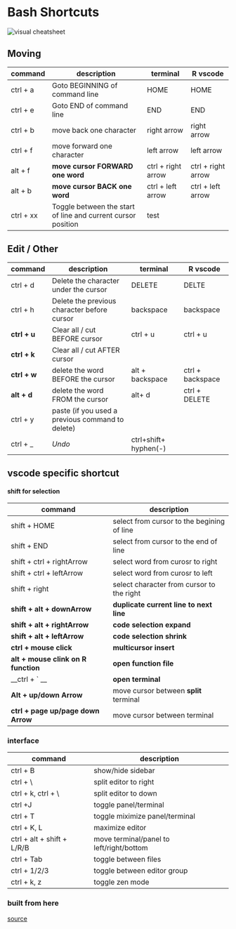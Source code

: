 
Bash Shortcuts
==============

![visual cheatsheet](https://user-images.githubusercontent.com/31291716/194141378-8401d6ad-6a90-4685-b6b5-fd93231bb179.png)


## Moving

| command  | description                    |terminal| R vscode|
|----------|--------------------------------|--------------|--------|
| ctrl + a | Goto BEGINNING of command line |HOME|HOME|
| ctrl + e | Goto END of command line       |END| END|
| ctrl + b | move back one character        |right arrow |right arrow|
| ctrl + f | move forward one character     |left arrow| left arrow
| alt + f  | __move cursor FORWARD one word__   |ctrl +  right arrow| ctrl + right arrow
| alt + b  | __move cursor BACK one word__      |ctrl + left arrow| ctrl + left arrow
| ctrl + xx | Toggle between the start of line and current cursor position | test


## Edit / Other

| command  | description                    | terminal | R vscode
|----------|--------------------------------|---------------|-----------------------|
| ctrl + d          | Delete the character under the cursor | DELETE| DELTE
| ctrl + h          | Delete the previous character before cursor | backspace|backspace
| __ctrl + u__          | Clear all / cut BEFORE cursor | ctrl + u | ctrl + u
| __ctrl + k__          | Clear all / cut AFTER cursor |
| __ctrl + w__          | delete the word BEFORE the cursor |alt + backspace| ctrl + backspace
| __alt + d__           | delete the word FROM the cursor |alt+ d | ctrl + DELETE
| ctrl + y          | paste (if you used a previous command to delete) |
| ctrl + _          | _Undo_ | ctrl+shift+ hyphen(-) 


## vscode specific shortcut

#### shift for selection

| command  | description                    | 
|----------|--------------------------------|
| shift + HOME          | select from cursor to the begining of line |
| shift + END          | select from cursor to the end of line | 
| shift + ctrl + rightArrow   | select word from curosr to right | 
| shift + ctrl + leftArrow   | select word from curosr to left |
| shift + right          | select character from cursor to the right | 
| __shift + alt + downArrow__          | __duplicate current line to next line__ | 
| __shift + alt + rightArrow__          | __code selection expand__ | 
| __shift + alt + leftArrow__          | __code selection shrink__ | 
| __ctrl + mouse click__ | __multicursor insert__|
|__alt + mouse clink on R function__| __open function file__|
|__ctrl + ` __| __open terminal__|
|__Alt +  up/down Arrow__| move cursor between __split__ terminal|
|__ctrl +  page up/page down Arrow__| move cursor between terminal|

### interface
| command  | description                    | 
|----------|--------------------------------|
| ctrl + B          | show/hide sidebar |
| ctrl + \ | split editor to right|
| ctrl + k, ctrl + \ | split editor to down|
| ctrl +J | toggle panel/terminal |
| ctrl + T| toggle miximize panel/terminal|
| ctrl + K, L| maximize editor|
| ctrl + alt + shift + L/R/B | move terminal/panel to left/right/bottom|
| ctrl + Tab | toggle between files|
| ctrl + 1/2/3| toggle between editor group|
| ctrl + k, z| toggle zen mode|

 ### built from here 
 [source](https://gist.github.com/Yousuf28/16a6eb208f4673acf04a82f13255b9fb)
